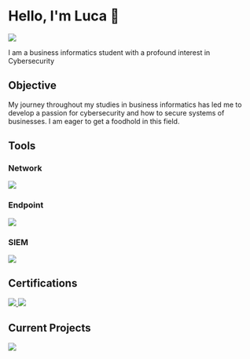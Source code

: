 # Hello, I'm Luca 👋
<a href="https://www.linkedin.com/in/luca-r-78a178253" target="_blank">
    <img src="https://img.shields.io/badge/-LinkedIn-0072b1?&style=for-the-badge&logo=linkedin&logoColor=white" />
</a>

I am a business informatics student with a profound interest in Cybersecurity

## Objective

My journey throughout my studies in business informatics has led me to develop a passion for cybersecurity and how to secure systems of businesses. I am eager to get a foodhold in this field.

## Tools

### Network
<div>
    <a href="https://www.wireshark.org/" target="_blank">
        <img src="https://img.shields.io/badge/-Wireshark-1679A7?&style=for-the-badge&logo=Wireshark&logoColor=white" />
    </a>
    
</div>

### Endpoint
<div>
    <img src="https://img.shields.io/badge/-Microsoft_Defender_for_Endpoint-00A4EF?&style=for-the-badge&logo=Microsoft&logoColor=white" />
</div>

### SIEM

<div>
    <a href="https://www.splunk.com/de_de" target="_blank">
        <img src="https://img.shields.io/badge/-Splunk-000000?&style=for-the-badge&logo=Splunk&logoColor=white" />
    </a>
    
</div>

## Certifications
<div>
    <a href="https://www.credly.com/badges/2dd504b1-06bf-4bda-8c3b-da3e9ebf6f98/linked_in_profile" target="_blank">
        <img src="https://img.shields.io/badge/-CyberOps%20Associate-1E90FF?&style=for-the-badge&logo=Cisco&logoColor=white" />
    </a>
    <a href="https://www.credly.com/badges/44cd1f58-8c91-490b-8cd7-87775ca2c9e6" target="_blank">
        <img src="https://img.shields.io/badge/-CCNAv7-1E90FF?&style=for-the-badge&logo=Cisco&logoColor=white" />
    </a>

</div>

## Current Projects
<a href="https://academy.hackthebox.com/preview/certifications/htb-certified-defensive-security-analyst" target="_blank">
        <img src="https://img.shields.io/badge/-CDSA-111927?&style=for-the-badge&logo=HackTheBox&logoColor=white" />
</a>



